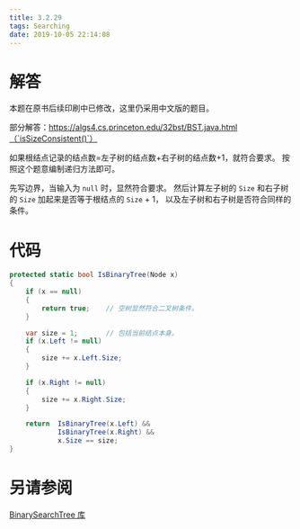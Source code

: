 ```yaml
---
title: 3.2.29
tags: Searching
date: 2019-10-05 22:14:08
---
```


# 解答

本题在原书后续印刷中已修改，这里仍采用中文版的题目。

部分解答：https://algs4.cs.princeton.edu/32bst/BST.java.html（`isSizeConsistent()`）

如果根结点记录的结点数=左子树的结点数+右子树的结点数+1，就符合要求。
按照这个题意编制递归方法即可。

先写边界，当输入为 `null` 时，显然符合要求。
然后计算左子树的 `Size` 和右子树的 `Size` 加起来是否等于根结点的 `Size` + 1，
以及左子树和右子树是否符合同样的条件。

# 代码

```csharp
protected static bool IsBinaryTree(Node x)
{
    if (x == null)
    {
        return true;    // 空树显然符合二叉树条件。
    }

    var size = 1;       // 包括当前结点本身。
    if (x.Left != null)
    {
        size += x.Left.Size;
    }

    if (x.Right != null)
    {
        size += x.Right.Size;
    }

    return  IsBinaryTree(x.Left) && 
            IsBinaryTree(x.Right) && 
            x.Size == size;
}
```

# 另请参阅

[BinarySearchTree 库](https://github.com/ikesnowy/Algorithms-4th-Edition-in-Csharp/tree/master/3%20Searching/3.2/BinarySearchTree)